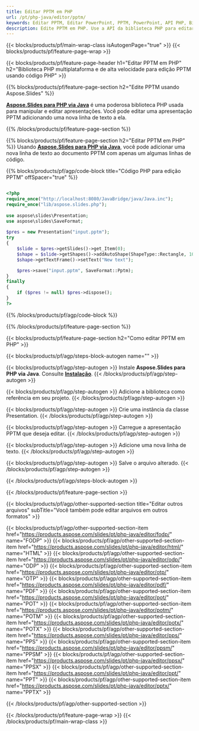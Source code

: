 ```yaml
---
title: Editar PPTM em PHP
url: /pt/php-java/editor/pptm/
keywords: Editar PPTM, Editar PowerPoint, PPTM, PowerPoint, API PHP, Biblioteca PHP
description: Edite PPTM em PHP. Use a API da biblioteca PHP para editar arquivos PPTM
---
```


{{< blocks/products/pf/main-wrap-class isAutogenPage="true" >}}
{{< blocks/products/pf/feature-page-wrap >}}

{{< blocks/products/pf/feature-page-header h1="Editar PPTM em PHP" h2="Biblioteca PHP multiplataforma e de alta velocidade para edição PPTM usando código PHP" >}}

{{% blocks/products/pf/feature-page-section h2="Edite PPTM usando Aspose.Slides" %}}

[**Aspose.Slides para PHP via Java**](https://products.aspose.com/slides/pt/php-java/) é uma poderosa biblioteca PHP usada para manipular e editar apresentações. Você pode editar uma apresentação PPTM adicionando uma nova linha de texto a ela. 

{{% /blocks/products/pf/feature-page-section %}}

{{% blocks/products/pf/feature-page-section  h2="Editar PPTM em PHP" %}}
Usando [**Aspose.Slides para PHP via Java**](https://products.aspose.com/slides/pt/php-java/), você pode adicionar uma nova linha de texto ao documento PPTM com apenas um algumas linhas de código.

{{% blocks/products/pf/agp/code-block title="Código PHP para edição PPTM" offSpacer="true" %}}

```php

<?php
require_once("http://localhost:8080/JavaBridge/java/Java.inc");
require_once("lib/aspose.slides.php");
 
use aspose\slides\Presentation;
use aspose\slides\SaveFormat;
 
$pres = new Presentation("input.pptm");
try
{
    $slide = $pres->getSlides()->get_Item(0);     
    $shape = $slide->getShapes()->addAutoShape(ShapeType::Rectangle, 10, 10, 100, 50);
    $shape->getTextFrame()->setText("New text");

    $pres->save("input.pptm", SaveFormat::Pptm);
}
finally
{
    if ($pres != null) $pres->dispose();
}
?>
```
{{% /blocks/products/pf/agp/code-block %}}

{{% /blocks/products/pf/feature-page-section %}}

{{< blocks/products/pf/feature-page-section  h2="Como editar PPTM em PHP" >}}

{{< blocks/products/pf/agp/steps-block-autogen name="" >}}


{{< blocks/products/pf/agp/step-autogen >}}
Instale **Aspose.Slides para PHP via Java**. Consulte [**Instalação**](https://docs.aspose.com/slides/php-java/installation/).
{{< /blocks/products/pf/agp/step-autogen >}}

{{< blocks/products/pf/agp/step-autogen >}}
Adicione a biblioteca como referência em seu projeto.
{{< /blocks/products/pf/agp/step-autogen >}}

{{< blocks/products/pf/agp/step-autogen >}}
Crie uma instância da classe Presentation.
{{< /blocks/products/pf/agp/step-autogen >}}

{{< blocks/products/pf/agp/step-autogen >}}
Carregue a apresentação PPTM que deseja editar.
{{< /blocks/products/pf/agp/step-autogen >}}

{{< blocks/products/pf/agp/step-autogen >}}
Adicione uma nova linha de texto.
{{< /blocks/products/pf/agp/step-autogen >}}

{{< blocks/products/pf/agp/step-autogen >}}
Salve o arquivo alterado.
{{< /blocks/products/pf/agp/step-autogen >}}

{{< /blocks/products/pf/agp/steps-block-autogen >}}


{{< /blocks/products/pf/feature-page-section >}}

{{< blocks/products/pf/agp/other-supported-section title="Editar outros arquivos" subTitle="Você também pode editar arquivos em outros formatos" >}}

{{< blocks/products/pf/agp/other-supported-section-item href="https://products.aspose.com/slides/pt/php-java/editor/fodp/" name="FODP" >}}
{{< blocks/products/pf/agp/other-supported-section-item href="https://products.aspose.com/slides/pt/php-java/editor/html/" name="HTML" >}}
{{< blocks/products/pf/agp/other-supported-section-item href="https://products.aspose.com/slides/pt/php-java/editor/odp/" name="ODP" >}}
{{< blocks/products/pf/agp/other-supported-section-item href="https://products.aspose.com/slides/pt/php-java/editor/otp/" name="OTP" >}}
{{< blocks/products/pf/agp/other-supported-section-item href="https://products.aspose.com/slides/pt/php-java/editor/pdf/" name="PDF" >}}
{{< blocks/products/pf/agp/other-supported-section-item href="https://products.aspose.com/slides/pt/php-java/editor/pot/" name="POT" >}}
{{< blocks/products/pf/agp/other-supported-section-item href="https://products.aspose.com/slides/pt/php-java/editor/potm/" name="POTM" >}}
{{< blocks/products/pf/agp/other-supported-section-item href="https://products.aspose.com/slides/pt/php-java/editor/potx/" name="POTX" >}}
{{< blocks/products/pf/agp/other-supported-section-item href="https://products.aspose.com/slides/pt/php-java/editor/pps/" name="PPS" >}}
{{< blocks/products/pf/agp/other-supported-section-item href="https://products.aspose.com/slides/pt/php-java/editor/ppsm/" name="PPSM" >}}
{{< blocks/products/pf/agp/other-supported-section-item href="https://products.aspose.com/slides/pt/php-java/editor/ppsx/" name="PPSX" >}}
{{< blocks/products/pf/agp/other-supported-section-item href="https://products.aspose.com/slides/pt/php-java/editor/ppt/" name="PPT" >}}
{{< blocks/products/pf/agp/other-supported-section-item href="https://products.aspose.com/slides/pt/php-java/editor/pptx/" name="PPTX" >}}


{{< /blocks/products/pf/agp/other-supported-section >}}

{{< /blocks/products/pf/feature-page-wrap >}}
{{< /blocks/products/pf/main-wrap-class >}}